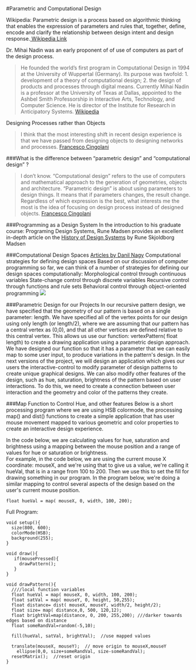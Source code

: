 #Parametric and  Computational Design

Wikipedia: 
Parametric design is a process based on algorithmic thinking that enables the expression of parameters and rules that, together, define, encode and clarify the relationship between design intent and design response.[ Wikipedia Link](https://en.wikipedia.org/wiki/Parametric_design)  

Dr. Mihai Nadin was an early proponent of of use of computers as part of the design process.  
>He founded the world’s first program in Computational Design in 1994 at the University of Wuppertal (Germany). Its purpose was twofold: 1. development of a theory of computational design; 2. the design of products and processes through digital means. Currently Mihai Nadin is a professor at the University of Texas at Dallas, appointed to the Ashbel Smith Professorship in Interactive Arts, Technology, and Computer Science. He is director of the Institute for Research in Anticipatory Systems.  [Wikipedia ](https://en.wikipedia.org/wiki/Mihai_Nadin#Computational_design) 

Designing Processes rather than Objects 
>I think that the most interesting shift in recent design experience is that we have passed from designing objects to designing networks and processes.   [Francesco Cingolani](http://ecosistemaurbano.org/english/francesco-cingolani-eu-collaborators/)

###What is the difference between “parametric design” and “computational design” ?
>I don’t know. “Computational design” refers to the use of computers and mathematical approach to the generation of geometries, objects and architecture. “Parametric design” is about using parameters to design things. It means that if parameters changes, the result change. Regardless of which expression is the best, what interests me the most is the idea of focusing on design process instead of designed objects.  [Francesco Cingolani](http://www.immaginoteca.com/parametric-vs-computational-design/)

###Programming as a Design System
 In the introduction to his graduate course: Programing Design Systems, Rune Madsen provides an excellent in-depth article on the [History of Design Systems](http://printingcode.runemadsen.com/lecture-intro/) by Rune Skjoldborg Madsen


###Computational Design Spaces
[Articles by Danil Nagy](https://medium.com/generative-design/introduction-to-computational-design-6c0fdfb3f1)
Computational strategies for defining design spaces
Based on our discussion of computer programming so far, we can think of a number of strategies for defining our design spaces computationally:
Morphological control through continuous variables
State-change control through discrete variables
Recursive control through functions and rule sets
Behavioral control through object-oriented programming
![](https://miro.medium.com/max/1200/1*B5dB34LLxSgGYCI14faULA.png)


###Parametric Design for our Projects
In our recursive pattern design, we have specified that the geometry of our pattern is based on a single parameter: length.  We have specified all of the vertex points for our design using only length (or length/2), where we are assuming that our pattern has a central vertex as (0,0), and that all other vertices are defined relative to this central vertex.  This allows us use our function: vertexPattern( float length) to create a drawing application using a parametric design approach. We have designed our function so that it has a parameter that we can easily map to some user input, to produce variations in the pattern's design.  In the next versions of the project, we will design an application which gives our users the interactive-control to modify parameter of design patterns to create unique graphical designs.  We can also modify other features of the design, such as hue, saturation, brightness of the pattern based on user interactions.  To do this, we need to create a connection between user interaction and the geometry and color of the patterns they create. 

###Map Function to Control Hue, and other features
Below is a short processing program where we are using HSB colormode, the processing map() and dist() functions to create a simple application that has user mouse movement mapped to various geometric and color properties to create an interactive design experience.



In the code below, we are calculating values for hue, saturation and brightness using a mapping between the mouse position and a range of values for hue or saturation or brightness.  
For example, in the code below, we are using the current mouse X coordinate: mouseX, and we're using that to give us a value, we're calling it hueVal, that is in a range from 100 to 200.  Then we use this to set the fill for drawing something in our program.  In the program below, we're doing a similar mapping to control several aspects of the design based on the user's current mouse position. 

```float hueVal = map( mouseX, 0, width, 100, 200);```

Full Program:
```
void setup(){
  size(800, 600);
  colorMode(HSB);
  background(255);
}

void draw(){
   if(mousePressed){
     drawPattern();
   }
}

void drawPattern(){
  ////local function variables
  float hueVal = map( mouseX, 0, width, 100, 200);
  float satVal = map( mouseY, 0, height, 50,255);
  float distance= dist( mouseX, mouseY, width/2, height/2);
  float size= map( distance,0, 500, 120,12);
  float brightVal=map(distance, 0, 200, 255,200); ///darker towards edges based on distance
  float someRandVal=random(-5,10);
  
  fill(hueVal, satVal, brightVal);  //use mapped values
    
  translate(mouseX, mouseY);  // move origin to mouseX,mouseY
    ellipse(0,0, size+someRandVal, size-someRandVal);
  resetMatrix();  //reset origin 
}

```

